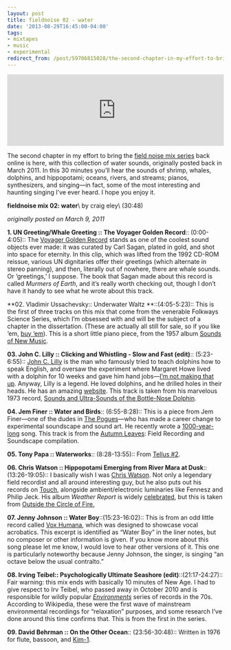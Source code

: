 ```yaml
---
layout: post 
title: fieldnoise 02 - water 
date: '2013-08-29T16:45:00-04:00' 
tags: 
- mixtapes 
- music 
- experimental 
redirect_from: /post/59706815028/the-second-chapter-in-my-effort-to-bring-the-field/
---
```


<iframe width="100%" height="166" scrolling="no" frameborder="no" src="https://w.soundcloud.com/player/?url=https%3A//api.soundcloud.com/tracks/107885221&amp;color=ff5500&amp;auto_play=false&amp;hide_related=false&amp;show_comments=true&amp;show_user=true&amp;show_reposts=false"></iframe>

The second chapter in my effort to bring the [field noise mix series](/tagged/mixtapes) back online is here, with this collection of water sounds, originally posted back in March 2011. In this 30 minutes you’ll hear the sounds of shrimp, whales, dolphins, and hippopotami; oceans, rivers, and streams; pianos, synthesizers, and singing—in fact, some of the most interesting and haunting singing I’ve ever heard. I hope you enjoy it.

**fieldnoise mix 02: water**\\ by craig eley\\ (30:48)

*originally posted on March 9, 2011*

**1. UN Greeting/Whale Greeting :: The Voyager Golden Record**:: (0:00-4:05):: The [Voyager Golden Record](http://en.wikipedia.org/wiki/Voyager_Golden_Record) stands as one of the coolest sound objects ever made: it was curated by Carl Sagan, plated in gold, and shot into space for eternity. In this clip, which was lifted from the 1992 CD-ROM reissue, various UN dignitaries offer their greetings (which alternate in stereo panning), and then, literally out of nowhere, there are whale sounds. Or ‘greetings,’ I suppose. The book that Sagan made about this record is called *Murmers of Earth*, and it’s really worth checking out, though I don’t have it handy to see what he wrote about this track.

**02. Vladimir Ussachevsky:: Underwater Waltz **::(4:05-5:23):: This is the first of three tracks on this mix that come from the venerable Folkways Science Series, which I’m obsessed with and will be the subject of a chapter in the dissertation. (These are actually all still for sale, so if you like ‘em, [buy ‘em](http://www.folkways.si.edu/searchresults.aspx?sPhrase=Science&sType=cat)). This is a short little piano piece, from the 1957 album [Sounds of New Music](http://www.folkways.si.edu/albumdetails.aspx?itemid=1133).

**03. John C. Lilly :: Clicking and Whistling - Slow and Fast (edit)**:: (5:23-6:55):: [John C. Lilly](http://en.wikipedia.org/wiki/John_C_Lilly) is the man who famously tried to teach dolphins how to speak English, and oversaw the experiment where Margaret Howe lived with a dolphin for 10 weeks and gave him hand jobs—[I’m not making that up](http://www.worldsstrangest.com/mental-floss/4-bizarre-experiments-that-should-never-be-repeated/). Anyway, Lilly is a legend. He loved dolphins, and he drilled holes in their heads. He has an amazing [website](http://67.55.50.201/lilly/hub.html). This track is taken from his marvelous 1973 record, [Sounds and Ultra-Sounds of the Bottle-Nose Dolphin](http://www.folkways.si.edu/albumdetails.aspx?itemid=1119).

**04. Jem Finer :: Water and Birds**:: (6:55-8:28):: This is a piece from Jem Finer—one of the dudes in [The Pogues](http://www.youtube.com/watch?v=NrAwK9juhhY)—who has made a career change to experimental soundscape and sound art. He recently wrote a [1000-year-long](http://longplayer.org/) song. This track is from the [Autumn Leaves](http://www.gruenrekorder.de/?page_id=218): Field Recording and Soundscape compilation.

**05. Tony Papa :: Waterworks**:: (8:28-13:55):: From [Tellus \#2](http://www.ubu.com/sound/tellus_2.html).

**06. Chris Watson :: Hippopotami Emerging from River Mara at Dusk**:: (13:26-19:05):: I basically wish I was [Chris Watson](http://www.chriswatson.net/). Not only a legendary field recordist and all around interesting guy, but he also puts out his records on [Touch](http://www.touchmusic.org.uk/), alongside ambient/electronic luminaries like Fennesz and Philip Jeck. His album *Weather Report* is widely [celebrated](http://www.theguardian.com/music/2007/nov/22/1000tohearbeforeyoudie3), but this is taken from [Outside the Circle of Fire.](http://touchshop.org/product_info.php?cPath=9&products_id=14)

**07. Jenny Johnson :: Water Boy**::(15:23-16:02):: This is from an odd little record called [Vox Humana](http://www.folkways.si.edu/albumdetails.aspx?itemid=1111), which was designed to showcase vocal acrobatics. This excerpt is identified as “Water Boy” in the liner notes, but no composer or other information is given. If you know more about this song please let me know, I would love to hear other versions of it. This one is particularly noteworthy because Jenny Johnson, the singer, is singing “an octave below the usual contralto.”

**08. Irving Teibel:: Psychologically Ultimate Seashore (edit)**::(21:17-24:27):: Fair warning: this mix ends with basically 10 minutes of New Age. I had to give respect to Irv Teibel, who passed away in October 2010 and is responsible for wildly popular *[Environments](http://en.wikipedia.org/wiki/Environments_(series))* series of records in the 70s. According to Wikipedia, these were the first wave of mainstream environmental recordings for “relaxation” purposes, and some research I’ve done around this time confirms that. This is from the first in the series.

**09. David Behrman :: On the Other Ocean**:: (23:56-30:48):: Written in 1976 for flute, bassoon, and [Kim-1](http://de.academic.ru/pictures/dewiki/75/Kim-1-computer.jpg).

